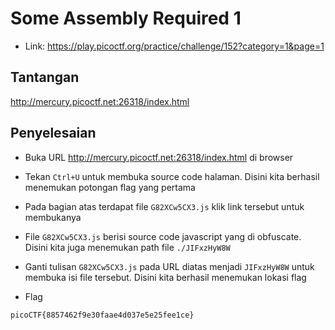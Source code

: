 # Some Assembly Required 1
- Link: https://play.picoctf.org/practice/challenge/152?category=1&page=1

## Tantangan
http://mercury.picoctf.net:26318/index.html

## Penyelesaian
- Buka URL http://mercury.picoctf.net:26318/index.html di browser



- Tekan `Ctrl+U` untuk membuka source code halaman. Disini kita berhasil menemukan potongan flag yang pertama



- Pada bagian atas terdapat file `G82XCw5CX3.js` klik link tersebut untuk membukanya


- File `G82XCw5CX3.js` berisi source code javascript yang di obfuscate. Disini kita juga menemukan path file `./JIFxzHyW8W`


- Ganti tulisan `G82XCw5CX3.js` pada URL diatas menjadi `JIFxzHyW8W` untuk membuka isi file tersebut. Disini kita berhasil menemukan lokasi flag



- Flag
```sh
picoCTF{8857462f9e30faae4d037e5e25fee1ce}
```